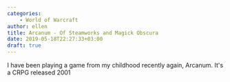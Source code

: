 ```yaml
---
categories:
    - World of Warcraft
author: ellen
title: Arcanum - Of Steamworks and Magick Obscura
date: 2019-05-18T22:27:33+03:00
draft: true
---
```

I have been playing a game from my childhood recently again, Arcanum. It's a CRPG released 2001 